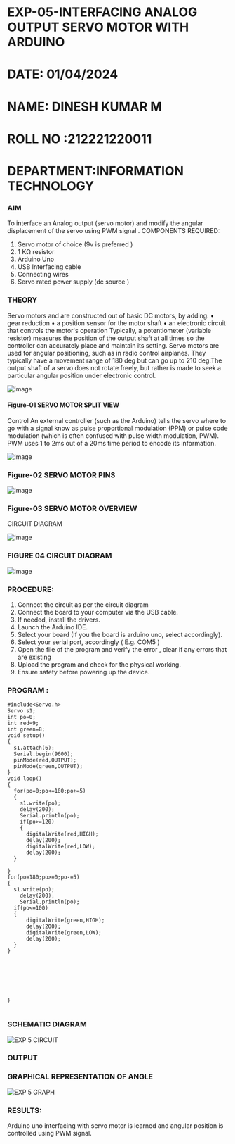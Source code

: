 # EXP-05-INTERFACING ANALOG OUTPUT SERVO MOTOR WITH ARDUINO
#  DATE: 01/04/2024
# NAME: DINESH KUMAR M
# ROLL NO :212221220011
# DEPARTMENT:INFORMATION TECHNOLOGY




### AIM
To interface an Analog output (servo motor) and modify the angular displacement of the servo using PWM signal .
COMPONENTS REQUIRED:
1.	Servo motor of choice (9v is preferred )
2.	1 KΩ resistor 
3.	Arduino Uno 
4.	USB Interfacing cable 
5.	Connecting wires 
6.	Servo rated power supply (dc source )


### THEORY
Servo motors and are constructed out of basic DC motors, by adding:
•	 gear reduction
•	 a position sensor for the motor shaft
•	 an electronic circuit that controls the motor's operation
Typically, a potentiometer (variable resistor) measures the position of the output shaft at all times so the controller can accurately place and maintain its setting.
Servo motors are used for angular positioning, such as in radio control airplanes.  They typically have a movement range of 180 deg but can go up to 210 deg.The output shaft of a servo does not rotate freely, but rather is made to seek a particular angular position under electronic control. 


![image](https://user-images.githubusercontent.com/36288975/163544439-1f477927-fcd4-42f0-9ce4-c863fdbf1210.png)



#### Figure-01 SERVO MOTOR SPLIT VIEW 
Control 
An external controller (such as the Arduino) tells the servo where to go with a signal know as pulse proportional modulation (PPM) or pulse code modulation (which is often confused with pulse width modulation, PWM). PWM uses 1 to 2ms out of a 20ms time period to encode its information.
 
 
 ![image](https://user-images.githubusercontent.com/36288975/163544482-3027136f-7135-4f3d-a23f-8dc2fe04194d.png)

### Figure-02 SERVO MOTOR PINS

 ![image](https://user-images.githubusercontent.com/36288975/163544513-ca497421-e6ba-4f91-871f-5cfba77f22a8.png)


### Figure-03 SERVO MOTOR OVERVIEW 

 


 





CIRCUIT DIAGRAM
 
 
 ![image](https://user-images.githubusercontent.com/36288975/163544618-6eb8a7b5-7f1a-428a-8d9f-fd899b145efb.png)

### FIGURE 04 CIRCUIT DIAGRAM
![image](https://github.com/dineshdk154/EXPERIMENT-NO--05-INTERFACING-ANALOG-OUTPUT-SERVO-MOTOR-WITH-ARDUINO-/assets/104413084/21dc86bb-f167-4065-9505-558e681cc4ee)


### PROCEDURE:
1.	Connect the circuit as per the circuit diagram 
2.	Connect the board to your computer via the USB cable.
3.	If needed, install the drivers.
4.	Launch the Arduino IDE.
5.	Select your board (If you the board is arduino uno, select accordingly).
6.	Select your serial port, accordingly ( E.g. COM5 )
7.	Open the file of the program  and verify the error , clear if any errors that are existing 
8.	Upload the program and check for the physical working. 
9.	Ensure safety before powering up the device.


### PROGRAM :
```
#include<Servo.h>
Servo s1;
int po=0;
int red=9;
int green=8;
void setup()
{
  s1.attach(6);
  Serial.begin(9600);
  pinMode(red,OUTPUT);
  pinMode(green,OUTPUT);
}
void loop()
{
  for(po=0;po<=180;po+=5)
  {
    s1.write(po);
    delay(200);
    Serial.println(po);
    if(po>=120)
    {
      digitalWrite(red,HIGH);
      delay(200);
      digitalWrite(red,LOW);
      delay(200);
  }
  
}
for(po=180;po>=0;po-=5)
{
  s1.write(po);
    delay(200);
    Serial.println(po);
  if(po<=100)
  {
      digitalWrite(green,HIGH);
      delay(200);
      digitalWrite(green,LOW);
      delay(200);
  }
}  
  
  
  
  
   
    
 
}


```

### SCHEMATIC DIAGRAM
![EXP 5 CIRCUIT](https://github.com/dineshdk154/EXPERIMENT-NO--05-INTERFACING-ANALOG-OUTPUT-SERVO-MOTOR-WITH-ARDUINO-/assets/104413084/607656e9-8267-4cfb-bade-92b141751918)

### OUTPUT
### GRAPHICAL REPRESENTATION OF ANGLE
![EXP 5 GRAPH](https://github.com/dineshdk154/EXPERIMENT-NO--05-INTERFACING-ANALOG-OUTPUT-SERVO-MOTOR-WITH-ARDUINO-/assets/104413084/00dd823a-7cd3-435f-a4ae-8b7701253f6a)
### RESULTS: 
Arduino uno interfacing with servo motor is learned and angular position is controlled using PWM signal.
